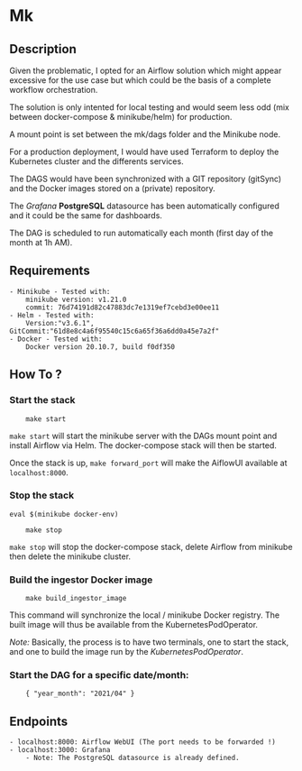 
# Mk

## Description

Given the problematic, I opted for an Airflow solution which might appear excessive for the use case but which could be the basis of a complete workflow orchestration.

The solution is only intented for local testing and would seem less odd (mix between docker-compose & minikube/helm) for production.

A mount point is set between the mk/dags folder and the Minikube node.

For a production deployment, I would have used Terraform to deploy the Kubernetes cluster and the differents services.

The DAGS would have been synchronized with a GIT repository (gitSync) and the Docker images stored on a (private) repository.

The *Grafana* **PostgreSQL** datasource has been automatically configured and it could be the same for dashboards.

The DAG is scheduled to run automatically each month (first day of the month at 1h AM).

##  Requirements

    - Minikube - Tested with:
        minikube version: v1.21.0
        commit: 76d74191d82c47883dc7e1319ef7cebd3e00ee11
    - Helm - Tested with:
        Version:"v3.6.1", GitCommit:"61d8e8c4a6f95540c15c6a65f36a6dd0a45e7a2f"
    - Docker - Tested with:
        Docker version 20.10.7, build f0df350




## How To ?

### Start the stack

```
    make start
```

`make start` will start the minikube server with the DAGs mount point and install Airflow via Helm. The docker-compose stack will then be started.

Once the stack is up, `make forward_port` will make the AiflowUI available at `localhost:8000`.

### Stop the stack

`eval $(minikube docker-env)`
```
    make stop
```

`make stop` will stop the docker-compose stack, delete Airflow from minikube then delete the minikube cluster.

### Build the ingestor Docker image

```
    make build_ingestor_image
```

This command will synchronize the local / minikube Docker registry. The built image will thus be available from the KubernetesPodOperator.



*Note:* Basically, the process is to have two terminals, one to start the stack, and one to build the image run by the *KubernetesPodOperator*.

### Start the DAG for a specific date/month:
```
    { "year_month": "2021/04" }
```

## Endpoints

    - localhost:8000: Airflow WebUI (The port needs to be forwarded !)
    - localhost:3000: Grafana
        - Note: The PostgreSQL datasource is already defined.


